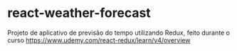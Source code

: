 # react-weather-forecast
Projeto de aplicativo de previsão do tempo utilizando Redux, feito durante o curso https://www.udemy.com/react-redux/learn/v4/overview
